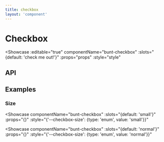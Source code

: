 ```yaml
---
title: checkbox
layout: 'component'
---
```


<script setup>
const slots = {
	default: {description: 'checkbox label'}
}
const props = {
	modelValue: {type: 'string', description: 'powers v-model'},
	type: {type: 'string', default: 'text', description: 'native input element type attribute'},
	label: {type: 'string', description: 'checkbox label, prefer to use default slot'},
	disabled: {type: 'boolean', default: false},
	readonly: {type: 'boolean', default: false},
}
const events = {
	'update:modelValue': {}
}
const style = {
	'--checkbox-size': {type: 'enum', values: ['normal', 'small'], default: 'normal'},
	'--checkbox-weight': {type: 'enum', values: [/* 'elevated', */ 'filled', 'outlined', 'text'], default: 'filled'},
	'--checkbox-icon': {type: 'enum', values: ['check', 'check-bold', 'close', 'plus', 'minus'], default: 'check'},
	'--checkbox-color': {type: 'color', default: 'var(--clr-primary)', computed: '--_checkbox-color'},
}
</script>

# Checkbox

<Showcase
	:editable="true"
	componentName="bunt-checkbox"
	:slots="{default: 'check me out!'}"
	:props="props"
	:style="style"
></Showcase>

## API

<ApiDocs :slots="slots" :props="props" :events="events" :style="style"/>

## Examples

### Size

<Showcase
	componentName="bunt-checkbox"
	:slots="{default: 'small'}"
	:props="{}"
	:style="{'--checkbox-size': {type: 'enum', value: 'small'}}"
></Showcase>

<Showcase
	componentName="bunt-checkbox"
	:slots="{default: 'normal'}"
	:props="{}"
	:style="{'--checkbox-size': {type: 'enum', value: 'normal'}}"
></Showcase>
